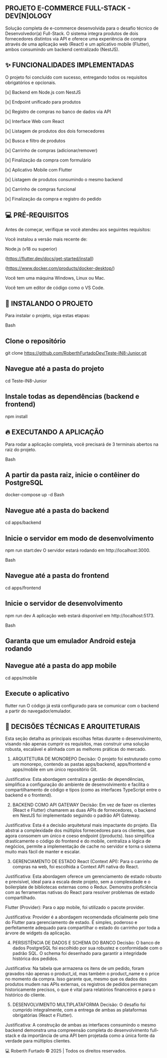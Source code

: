 ## PROJETO E-COMMERCE FULL-STACK - DEV[N]OLOGY
Solução completa de e-commerce desenvolvida para o desafio técnico de Desenvolvedor(a) Full-Stack. O sistema integra produtos de dois fornecedores distintos via API e oferece uma experiência de compra através de uma aplicação web (React) e um aplicativo mobile (Flutter), ambos consumindo um backend centralizado (NestJS).

## ✨ FUNCIONALIDADES IMPLEMENTADAS
O projeto foi concluído com sucesso, entregando todos os requisitos obrigatórios e opcionais.

[x] Backend em Node.js com NestJS

[x] Endpoint unificado para produtos

[x] Registro de compras no banco de dados via API

[x] Interface Web com React

[x] Listagem de produtos dos dois fornecedores

[x] Busca e filtro de produtos

[x] Carrinho de compras (adicionar/remover)

[x] Finalização da compra com formulário

[x] Aplicativo Mobile com Flutter

[x] Listagem de produtos consumindo o mesmo backend

[x] Carrinho de compras funcional

[x] Finalização da compra e registro do pedido

## 💻 PRÉ-REQUISITOS
Antes de começar, verifique se você atendeu aos seguintes requisitos:

Você instalou a versão mais recente de:

Node.js (v18 ou superior)

(https://flutter.dev/docs/get-started/install)

(https://www.docker.com/products/docker-desktop/)

Você tem uma máquina Windows, Linux ou Mac.

Você tem um editor de código como o VS Code.

## 🚀 INSTALANDO O PROJETO
Para instalar o projeto, siga estas etapas:

Bash

## Clone o repositório
git clone https://github.com/RoberthFurtadoDev/Teste-IN8-Junior.git

## Navegue até a pasta do projeto
cd Teste-IN8-Junior

## Instale todas as dependências (backend e frontend)
npm install
## 🔥 EXECUTANDO A APLICAÇÃO
Para rodar a aplicação completa, você precisará de 3 terminais abertos na raiz do projeto.

Bash

## A partir da pasta raiz, inicie o contêiner do PostgreSQL
docker-compose up -d
Bash

## Navegue até a pasta do backend
cd apps/backend

## Inicie o servidor em modo de desenvolvimento
npm run start:dev
O servidor estará rodando em http://localhost:3000.

Bash

## Navegue até a pasta do frontend
cd apps/frontend

## Inicie o servidor de desenvolvimento
npm run dev
A aplicação web estará disponível em http://localhost:5173.

Bash

## Garanta que um emulador Android esteja rodando
## Navegue até a pasta do app mobile
cd apps/mobile

## Execute o aplicativo
flutter run
O código já está configurado para se comunicar com o backend a partir do navegador/emulador.

## 🧠 DECISÕES TÉCNICAS E ARQUITETURAIS
Esta seção detalha as principais escolhas feitas durante o desenvolvimento, visando não apenas cumprir os requisitos, mas construir uma solução robusta, escalável e alinhada com as melhores práticas do mercado.    

1. ARQUITETURA DE MONOREPO
Decisão: O projeto foi estruturado como um monorepo, contendo as pastas apps/backend, apps/frontend e apps/mobile em um único repositório Git.

Justificativa: Esta abordagem centraliza a gestão de dependências, simplifica a configuração do ambiente de desenvolvimento e facilita o compartilhamento de código e tipos (como as interfaces TypeScript entre o backend e o frontend).    

2. BACKEND COMO API GATEWAY
Decisão: Em vez de fazer os clientes (React e Flutter) chamarem as duas APIs de fornecedores, o backend em NestJS foi implementado seguindo o padrão API Gateway.    

Justificativa: Esta é a decisão arquitetural mais impactante do projeto. Ela abstrai a complexidade dos múltiplos fornecedores para os clientes, que agora consomem um único e coeso endpoint (/products). Isso simplifica drasticamente o código do frontend e do mobile, centraliza a lógica de negócios, permite a implementação de cache no servidor e torna o sistema muito mais fácil de manter e escalar.    

3. GERENCIAMENTO DE ESTADO
React (Context API): Para o carrinho de compras na web, foi escolhida a Context API nativa do React.    

Justificativa: Esta abordagem oferece um gerenciamento de estado robusto e previsível, ideal para a escala deste projeto, sem a complexidade e o boilerplate de bibliotecas externas como o Redux. Demonstra proficiência com as ferramentas nativas do React para resolver problemas de estado compartilhado.    

Flutter (Provider): Para o app mobile, foi utilizado o pacote provider.

Justificativa: Provider é a abordagem recomendada oficialmente pelo time do Flutter para gerenciamento de estado. É simples, poderoso e perfeitamente adequado para compartilhar o estado do carrinho por toda a árvore de widgets da aplicação.

4. PERSISTÊNCIA DE DADOS E SCHEMA DO BANCO
Decisão: O banco de dados PostgreSQL foi escolhido por sua robustez e conformidade com o padrão SQL. O schema foi desenhado para garantir a integridade histórica dos pedidos.

Justificativa: Na tabela que armazena os itens de um pedido, foram gravados não apenas o product_id, mas também o product_name e o price no momento da compra. Isso garante que, mesmo que os dados dos produtos mudem nas APIs externas, os registros de pedidos permaneçam historicamente precisos, o que é vital para relatórios financeiros e para o histórico do cliente.    

5. DESENVOLVIMENTO MULTIPLATAFORMA
Decisão: O desafio foi cumprido integralmente, com a entrega de ambas as plataformas obrigatórias (React e Flutter).

Justificativa: A construção de ambas as interfaces consumindo o mesmo backend demonstra uma compreensão completa do desenvolvimento full-stack e da importância de uma API bem projetada como a única fonte da verdade para múltiplos clientes.    

💻 Roberth Furtado © 2025 | Todos os direitos reservados.
